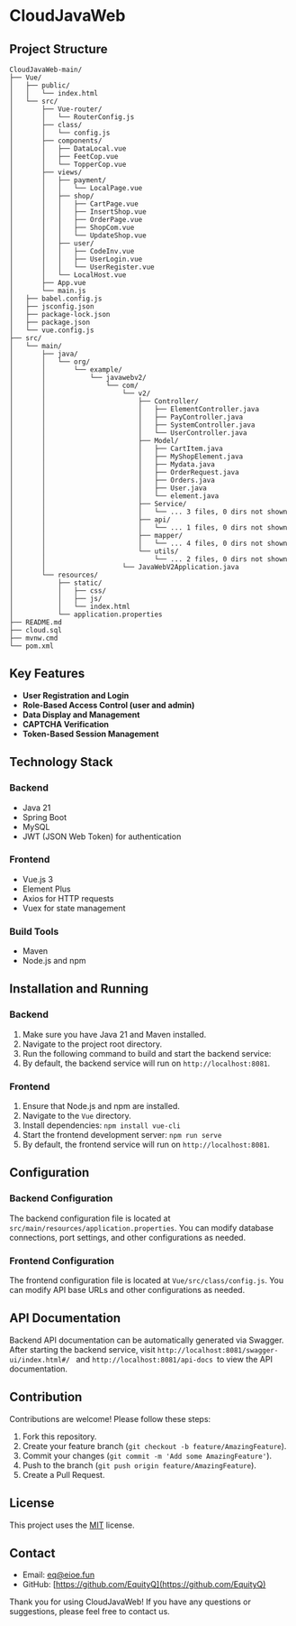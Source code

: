 # CloudJavaWeb

## Project Structure

```
CloudJavaWeb-main/
├── Vue/
│   ├── public/
│   │   └── index.html
│   └── src/
│       ├── Vue-router/
│       │   └── RouterConfig.js
│       ├── class/
│       │   └── config.js
│       ├── components/
│       │   ├── DataLocal.vue
│       │   ├── FeetCop.vue
│       │   └── TopperCop.vue
│       ├── views/
│       │   ├── payment/
│       │   │   └── LocalPage.vue
│       │   ├── shop/
│       │   │   ├── CartPage.vue
│       │   │   ├── InsertShop.vue
│       │   │   ├── OrderPage.vue
│       │   │   ├── ShopCom.vue
│       │   │   └── UpdateShop.vue
│       │   ├── user/
│       │   │   ├── CodeInv.vue
│       │   │   ├── UserLogin.vue
│       │   │   └── UserRegister.vue
│       │   └── LocalHost.vue
│       ├── App.vue
│       └── main.js
│   ├── babel.config.js
│   ├── jsconfig.json
│   ├── package-lock.json
│   ├── package.json
│   └── vue.config.js
├── src/
│   └── main/
│       ├── java/
│       │   └── org/
│       │       └── example/
│       │           └── javawebv2/
│       │               └── com/
│       │                   └── v2/
│       │                       ├── Controller/
│       │                       │   ├── ElementController.java
│       │                       │   ├── PayController.java
│       │                       │   ├── SystemController.java
│       │                       │   └── UserController.java
│       │                       ├── Model/
│       │                       │   ├── CartItem.java
│       │                       │   ├── MyShopElement.java
│       │                       │   ├── Mydata.java
│       │                       │   ├── OrderRequest.java
│       │                       │   ├── Orders.java
│       │                       │   ├── User.java
│       │                       │   └── element.java
│       │                       ├── Service/
│       │                       │   └── ... 3 files, 0 dirs not shown
│       │                       ├── api/
│       │                       │   └── ... 1 files, 0 dirs not shown
│       │                       ├── mapper/
│       │                       │   └── ... 4 files, 0 dirs not shown
│       │                       └── utils/
│       │                           └── ... 2 files, 0 dirs not shown
│       │                   └── JavaWebV2Application.java
│       └── resources/
│           ├── static/
│           │   ├── css/
│           │   ├── js/
│           │   └── index.html
│           └── application.properties
├── README.md
├── cloud.sql
├── mvnw.cmd
└── pom.xml

```

## Key Features

- **User Registration and Login**
- **Role-Based Access Control (user and admin)**
- **Data Display and Management**
- **CAPTCHA Verification**
- **Token-Based Session Management**

## Technology Stack

### Backend
- Java 21
- Spring Boot
- MySQL
- JWT (JSON Web Token) for authentication

### Frontend
- Vue.js 3
- Element Plus
- Axios for HTTP requests
- Vuex for state management

### Build Tools
- Maven
- Node.js and npm

## Installation and Running

### Backend

1. Make sure you have Java 21 and Maven installed.
2. Navigate to the project root directory.
3. Run the following command to build and start the backend service:
4. By default, the backend service will run on `http://localhost:8081`.

### Frontend

1. Ensure that Node.js and npm are installed.
2. Navigate to the `Vue` directory.
3. Install dependencies: `npm install vue-cli`
4. Start the frontend development server: `npm run serve`
5. By default, the frontend service will run on `http://localhost:8081`.

## Configuration

### Backend Configuration

The backend configuration file is located at `src/main/resources/application.properties`. You can modify database connections, port settings, and other configurations as needed.

### Frontend Configuration

The frontend configuration file is located at `Vue/src/class/config.js`. You can modify API base URLs and other configurations as needed.

## API Documentation

Backend API documentation can be automatically generated via Swagger. After starting the backend service, visit `http://localhost:8081/swagger-ui/index.html#/ ` and `http://localhost:8081/api-docs `to view the API documentation.


## Contribution

Contributions are welcome! Please follow these steps:

1. Fork this repository.
2. Create your feature branch (`git checkout -b feature/AmazingFeature`).
3. Commit your changes (`git commit -m 'Add some AmazingFeature'`).
4. Push to the branch (`git push origin feature/AmazingFeature`).
5. Create a Pull Request.

## License

This project uses the [MIT](https://choosealicense.com/licenses/mit/) license.

## Contact

- Email: eq@eioe.fun
- GitHub: [https://github.com/EquityQ](https://github.com/EquityQ)

Thank you for using CloudJavaWeb! If you have any questions or suggestions, please feel free to contact us.
